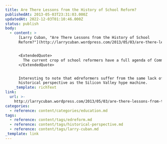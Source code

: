 ```yaml
---
title: Are There Lessons from the History of School Reform?
publishedAt: 2013-05-03T23:31:03.000Z
updatedAt: 2022-12-03T01:10:46.000Z
status: publish
body:
  - content: >
      [Larry Cuban, "Are There Lessons from the History of School
      Reform?"](http://larrycuban.wordpress.com/2013/05/03/are-there-lessons-from-the-history-of-school-reform/):


      <ExtendedQuote>
        The current crop of school reformers have a full agenda of Common Core standards, test-driven accountability, expanding parental choice through charters and vouchers, spreading virtual teaching and learning, and ridding classrooms of ineffective teachers based upon students' test scores. These reformers have their eyes fixed on the future not the horrid present where schools, in their charitable view, are dinosaurs. These reformers are allergic to the history of school reform; they are ahistorical activists that carry the whiff of arrogance associated with the uninformed.
      </ExtendedQuote>


      Interesting to note that edreformers suffer from the same lack of
      historical perspective as the Silicon Valley hype machine.
    _template: richText
link:
  url: >-
    http://larrycuban.wordpress.com/2013/05/03/are-there-lessons-from-the-history-of-school-reform/
categories:
  - reference: content/categories/education.md
tags:
  - reference: content/tags/edreform.md
  - reference: content/tags/historical-perspective.md
  - reference: content/tags/larry-cuban.md
_template: link
---
```



